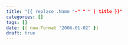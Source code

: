 ```yaml
---
title: "{{ replace .Name "-" " " | title }}"
categories: []
tags: []
date: {{ now.Format "2006-01-02" }}
draft: true
---
```



